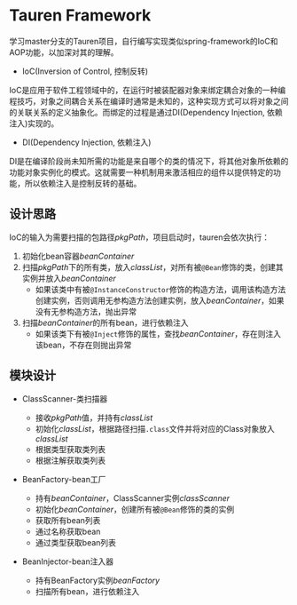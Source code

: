 # Tauren Framework

学习master分支的Tauren项目，自行编写实现类似spring-framework的IoC和AOP功能，以加深对其的理解。

- IoC(Inversion of Control, 控制反转)

IoC是应用于软件工程领域中的，在运行时被装配器对象来绑定耦合对象的一种编程技巧，对象之间耦合关系在编译时通常是未知的，这种实现方式可以将对象之间的关联关系的定义抽象化。而绑定的过程是通过DI(Dependency Injection, 依赖注入)实现的。

- DI(Dependency Injection, 依赖注入)

DI是在编译阶段尚未知所需的功能是来自哪个的类的情况下，将其他对象所依赖的功能对象实例化的模式。这就需要一种机制用来激活相应的组件以提供特定的功能，所以依赖注入是控制反转的基础。

## 设计思路

IoC的输入为需要扫描的包路径*pkgPath*，项目启动时，tauren会依次执行：

1. 初始化bean容器*beanContainer*
2. 扫描*pkgPath*下的所有类，放入*classList*，对所有被`@Bean`修饰的类，创建其实例并放入*beanContainer*
	- 如果该类中有被`@InstanceConstructor`修饰的构造方法，调用该构造方法创建实例，否则调用无参构造方法创建实例，放入*beanContainer*，如果没有无参构造方法，抛出异常
3. 扫描*beanContainer*的所有bean，进行依赖注入
	- 如果该类下有被`@Inject`修饰的属性，查找*beanContainer*，存在则注入该bean，不存在则抛出异常

## 模块设计
- ClassScanner-类扫描器
	- 接收*pkgPath*值，并持有*classList*
	- 初始化*classList*，根据路径扫描`.class`文件并将对应的Class对象放入*classList*
	- 根据类型获取类列表
	- 根据注解获取类列表
	
- BeanFactory-bean工厂
	- 持有*beanContainer*，ClassScanner实例*classScanner*
	- 初始化*beanContainer*，创建所有被`@Bean`修饰的类的实例
	- 获取所有bean列表
	- 通过名称获取bean
	- 通过类型获取bean列表
	
- BeanInjector-bean注入器
	- 持有BeanFactory实例*beanFactory*
	- 扫描所有bean，进行依赖注入